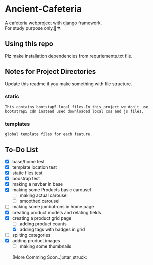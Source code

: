 # Ancient-Cafeteria
 A cafeteria webproject with django framework.<br>
For study purpose only.:test_tube::alembic:<br>
## Using this repo
 Plz make installation dependencies from requriements.txt file.
## Notes for Project Directories
 Update this readme if you make something with file structure.
### static
    This contains bootstap5 local_files.In this project we don't use bootstrap5 cdn instead used downloaded local css and js files.
### templates
    global template files for each feature.
## To-Do List

- [x] base/home test
- [x] template location test
- [x] static files test
- [x] boostrap test
- [x] making a navbar in base
- [x] making some Products basic carousel
    - [ ] making actual carousel
    - [ ] smoothed carousel
- [ ] making some jumbotrons in home page
- [x] creating product models and relating fields
- [x] creating a product grid page
  - [ ] adding product counts
  - [x] adding tags with badges in grid
- [ ] spliting categories
- [x] adding product images
  - [ ] making some thumbnails
  <br>
  (More Comming Soon..):star_struck: